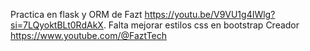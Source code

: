 Practica en flask y ORM de Fazt https://youtu.be/V9VU1g4IWlg?si=7LQyoktBLt0RdAkX.
Falta mejorar estilos css en bootstrap 
Creador https://www.youtube.com/@FaztTech
